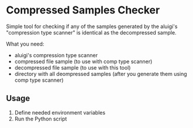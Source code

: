 # Compressed Samples Checker

Simple tool for checking if any of the samples generated by the aluigi's
"compression type scanner" is identical as the decompressed sample.<br>

What you need:
- aluigi's compression type scanner
- compressed file sample (to use with comp type scanner)
- decompressed file sample (to use with this tool)
- directory with all deompressed samples (after you generate them using comp type scanner)

## Usage

1. Define needed environment variables
2. Run the Python script